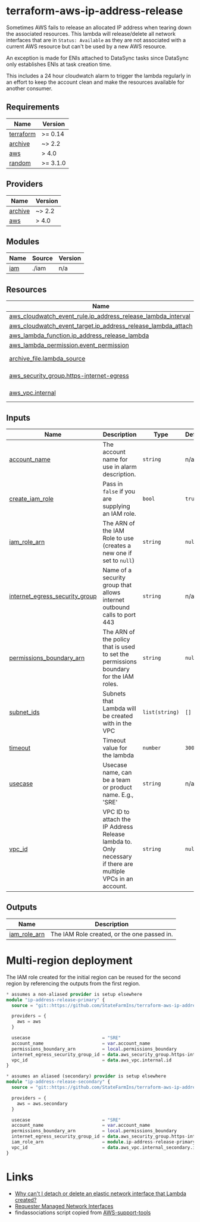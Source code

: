 # terraform-aws-ip-address-release

Sometimes AWS fails to release an allocated IP address when tearing down the associated resources. This lambda will release/delete all network interfaces that are in `Status: Available` as they are not associated with a current AWS resource but can't be used by a new AWS resource.

An exception is made for ENIs attached to DataSync tasks since DataSync only establishes ENIs at task creation time.

This includes a 24 hour cloudwatch alarm to trigger the lambda regularly in an effort to keep the account clean and make the resources available for another consumer.

<!-- BEGIN_TF_DOCS -->
## Requirements

| Name                                                                      | Version  |
| ------------------------------------------------------------------------- | -------- |
| <a name="requirement_terraform"></a> [terraform](#requirement\_terraform) | >= 0.14  |
| <a name="requirement_archive"></a> [archive](#requirement\_archive)       | ~> 2.2   |
| <a name="requirement_aws"></a> [aws](#requirement\_aws)                   | > 4.0    |
| <a name="requirement_random"></a> [random](#requirement\_random)          | >= 3.1.0 |

## Providers

| Name                                                          | Version |
| ------------------------------------------------------------- | ------- |
| <a name="provider_archive"></a> [archive](#provider\_archive) | ~> 2.2  |
| <a name="provider_aws"></a> [aws](#provider\_aws)             | > 4.0   |

## Modules

| Name                                          | Source | Version |
| --------------------------------------------- | ------ | ------- |
| <a name="module_iam"></a> [iam](#module\_iam) | ./iam  | n/a     |

## Resources

| Name                                                                                                                                                                | Type        |
| ------------------------------------------------------------------------------------------------------------------------------------------------------------------- | ----------- |
| [aws_cloudwatch_event_rule.ip_address_release_lambda_interval](https://registry.terraform.io/providers/hashicorp/aws/latest/docs/resources/cloudwatch_event_rule)   | resource    |
| [aws_cloudwatch_event_target.ip_address_release_lambda_attach](https://registry.terraform.io/providers/hashicorp/aws/latest/docs/resources/cloudwatch_event_target) | resource    |
| [aws_lambda_function.ip_address_release_lambda](https://registry.terraform.io/providers/hashicorp/aws/latest/docs/resources/lambda_function)                        | resource    |
| [aws_lambda_permission.event_permission](https://registry.terraform.io/providers/hashicorp/aws/latest/docs/resources/lambda_permission)                             | resource    |
| [archive_file.lambda_source](https://registry.terraform.io/providers/hashicorp/archive/latest/docs/data-sources/file)                                               | data source |
| [aws_security_group.https-internet-egress](https://registry.terraform.io/providers/hashicorp/aws/latest/docs/data-sources/security_group)                           | data source |
| [aws_vpc.internal](https://registry.terraform.io/providers/hashicorp/aws/latest/docs/data-sources/vpc)                                                              | data source |

## Inputs

| Name                                                                                                                               | Description                                                                                                 | Type           | Default | Required |
| ---------------------------------------------------------------------------------------------------------------------------------- | ----------------------------------------------------------------------------------------------------------- | -------------- | ------- | :------: |
| <a name="input_account_name"></a> [account\_name](#input\_account\_name)                                                           | The account name for use in alarm description.                                                              | `string`       | n/a     |   yes    |
| <a name="input_create_iam_role"></a> [create\_iam\_role](#input\_create\_iam\_role)                                                | Pass in `false` if you are supplying an IAM role.                                                           | `bool`         | `true`  |    no    |
| <a name="input_iam_role_arn"></a> [iam\_role\_arn](#input\_iam\_role\_arn)                                                         | The ARN of the IAM Role to use (creates a new one if set to `null`)                                         | `string`       | `null`  |    no    |
| <a name="input_internet_egress_security_group"></a> [internet\_egress\_security\_group](#input\_internet\_egress\_security\_group) | Name of a security group that allows internet outbound calls to port 443                                    | `string`       | n/a     |   yes    |
| <a name="input_permissions_boundary_arn"></a> [permissions\_boundary\_arn](#input\_permissions\_boundary\_arn)                     | The ARN of the policy that is used to set the permissions boundary for the IAM roles.                       | `string`       | `null`  |    no    |
| <a name="input_subnet_ids"></a> [subnet\_ids](#input\_subnet\_ids)                                                                 | Subnets that Lambda will be created with in the VPC                                                         | `list(string)` | `[]`    |    no    |
| <a name="input_timeout"></a> [timeout](#input\_timeout)                                                                            | Timeout value for the lambda                                                                                | `number`       | `300`   |    no    |
| <a name="input_usecase"></a> [usecase](#input\_usecase)                                                                            | Usecase name, can be a team or product name. E.g., 'SRE'                                                    | `string`       | n/a     |   yes    |
| <a name="input_vpc_id"></a> [vpc\_id](#input\_vpc\_id)                                                                             | VPC ID to attach the IP Address Release lambda to. Only necessary if there are multiple VPCs in an account. | `string`       | `null`  |    no    |

## Outputs

| Name                                                                         | Description                                 |
| ---------------------------------------------------------------------------- | ------------------------------------------- |
| <a name="output_iam_role_arn"></a> [iam\_role\_arn](#output\_iam\_role\_arn) | The IAM Role created, or the one passed in. |
<!-- END_TF_DOCS -->

# Multi-region deployment
The IAM role created for the initial region can be reused for the second region by referencing the outputs from the first region.
```terraform
* assumes a non-aliased provider is setup elsewhere
module "ip-address-release-primary" {
  source = "git::https://github.com/StateFarmIns/terraform-aws-ip-address-release?ref=1.0.0" 

  providers = {
    aws = aws
  }

  usecase                           = "SRE"
  account_name                      = var.account_name
  permissions_boundary_arn          = local.permissions_boundary
  internet_egress_security_group_id = data.aws_security_group.https-internet-egress.id
  vpc_id                            = data.aws_vpc.internal.id
}

* assumes an aliased (secondary) provider is setup elsewhere
module "ip-address-release-secondary" {
  source = "git::https://github.com/StateFarmIns/terraform-aws-ip-address-release?ref=1.0.0" 

  providers = {
    aws = aws.secondary
  }

  usecase                           = "SRE"
  account_name                      = var.account_name
  permissions_boundary_arn          = local.permissions_boundary
  internet_egress_security_group_id = data.aws_security_group.https-internet-egress_secondary.id
  iam_role_arn                      = module.ip-address-release-primary.iam_role_arn # reference the IAM Role created earlier
  vpc_id                            = data.aws_vpc.internal_secondary.id
}
```

# Links
* [Why can't I detach or delete an elastic network interface that Lambda created?](https://aws.amazon.com/premiumsupport/knowledge-center/lambda-eni-find-delete/)
* [Requester Managed Network Interfaces](https://docs.aws.amazon.com/AWSEC2/latest/UserGuide/requester-managed-eni.html)
* findassociations script copied from [AWS-support-tools](https://github.com/awslabs/aws-support-tools)

